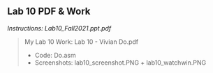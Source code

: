 ## Lab 10 PDF & Work

*Instructions: Lab10_Fall2021.ppt.pdf*

>My Lab 10 Work: Lab 10 - Vivian Do.pdf
>* Code: Do.asm
>* Screenshots: lab10_screenshot.PNG + lab10_watchwin.PNG
